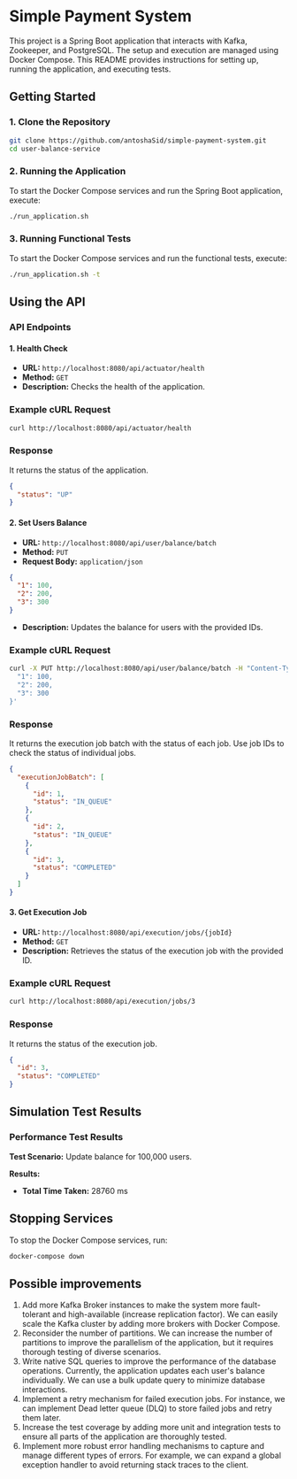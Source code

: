 # Simple Payment System

This project is a Spring Boot application that interacts with Kafka, Zookeeper, and PostgreSQL. The setup and execution are managed using Docker Compose. This README provides instructions for setting up, running the application, and executing tests.

## Getting Started

### 1. Clone the Repository

```bash
git clone https://github.com/antoshaSid/simple-payment-system.git
cd user-balance-service
```

### 2. Running the Application

To start the Docker Compose services and run the Spring Boot application, execute:

```bash
./run_application.sh
```

### 3. Running Functional Tests

To start the Docker Compose services and run the functional tests, execute:

```bash
./run_application.sh -t
```

## Using the API

### API Endpoints

#### 1. Health Check

- **URL:** `http://localhost:8080/api/actuator/health`
- **Method:** `GET`
- **Description:** Checks the health of the application.

### Example cURL Request

```bash
curl http://localhost:8080/api/actuator/health
```

### Response

It returns the status of the application.

```json
{
  "status": "UP"
}
```

#### 2. Set Users Balance

- **URL:** `http://localhost:8080/api/user/balance/batch`
- **Method:** `PUT`
- **Request Body:** `application/json`

```json
{
  "1": 100,
  "2": 200,
  "3": 300
}
```

- **Description:** Updates the balance for users with the provided IDs.

### Example cURL Request

```bash
curl -X PUT http://localhost:8080/api/user/balance/batch -H "Content-Type: application/json" -d '{
  "1": 100,
  "2": 200,
  "3": 300
}'
```

### Response
It returns the execution job batch with the status of each job. Use job IDs to check the status of individual jobs.

```json
{
  "executionJobBatch": [
    {
      "id": 1,
      "status": "IN_QUEUE"
    },
    {
      "id": 2,
      "status": "IN_QUEUE"
    },
    {
      "id": 3,
      "status": "COMPLETED"
    }
  ]
}
```

#### 3. Get Execution Job

- **URL:** `http://localhost:8080/api/execution/jobs/{jobId}`
- **Method:** `GET`
- **Description:** Retrieves the status of the execution job with the provided ID.

### Example cURL Request

```bash
curl http://localhost:8080/api/execution/jobs/3
```

### Response

It returns the status of the execution job.

```json
{
  "id": 3,
  "status": "COMPLETED"
}
```

## Simulation Test Results

### Performance Test Results

**Test Scenario:** Update balance for 100,000 users.

**Results:**

- **Total Time Taken:** 28760 ms

## Stopping Services

To stop the Docker Compose services, run:

```bash
docker-compose down
```

## Possible improvements
1. Add more Kafka Broker instances to make the system more fault-tolerant and high-available (increase replication factor). We can easily scale the Kafka cluster by adding more brokers with Docker Compose.
2. Reconsider the number of partitions. We can increase the number of partitions to improve the parallelism of the application, but it requires thorough testing of diverse scenarios.
3. Write native SQL queries to improve the performance of the database operations. Currently, the application updates each user's balance individually. We can use a bulk update query to minimize database interactions.
4. Implement a retry mechanism for failed execution jobs. For instance, we can implement Dead letter queue (DLQ) to store failed jobs and retry them later.
5. Increase the test coverage by adding more unit and integration tests to ensure all parts of the application are thoroughly tested.
6. Implement more robust error handling mechanisms to capture and manage different types of errors. For example, we can expand a global exception handler to avoid returning stack traces to the client.


